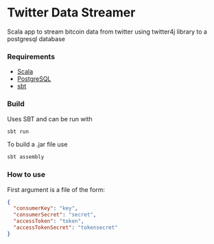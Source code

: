 # Twitter Data Streamer
Scala app to stream bitcoin data from twitter using twitter4j library to a postgresql database

### Requirements
* [Scala](http://www.scala-lang.org/)
* [PostgreSQL](https://www.postgresql.org/)
* [sbt](http://www.scala-sbt.org/)

### Build
Uses SBT and can be run with 
```bash
sbt run
```
To build a .jar file use
```bash
sbt assembly
```

### How to use
First argument is a file of the form:   

```json
{
  "consumerKey": "key",
  "consumerSecret": "secret",
  "accessToken": "token",
  "accessTokenSecret": "tokensecret"
}
```

